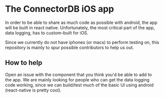 # The ConnectorDB iOS app

In order to be able to share as much code as possible with android, the app will be built in react native. Unfortunately, the most critical part of the app, data logging, has to custom-built for iOS.

Since we currently do not have iphones (or macs) to perform testing on, this repository is mainly to spur possible contributors to help us out.

## How to help

Open an issue with the component that you think you'd be able to add to the app. We are mainly looking for people who can get the data logging code working, since we can build/test much of the basic UI using android (react-native is pretty cool).
